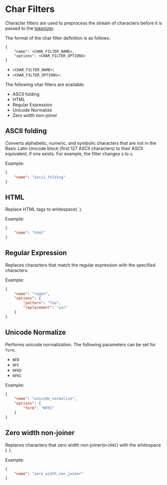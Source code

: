 # Char Filters

Character filters are used to preprocess the stream of characters before it is passed to the [tokenizer](./analyzer/tokenizers.md).  

The format of the char filter definition is as follows:
```
{
    "name": <CHAR_FILTER_NAME>,
    "options": <CHAR_FILTER_OPTIONS>
}
```
- `<CHAR_FILTER_NAME>`: 
- `<CHAR_FILTER_OPTIONS>`: 

The following char filters are available:
- ASCII folding
- HTML
- Regular Expression
- Unicode Normalize
- Zero width non-joiner


## ASCII folding

Converts alphabetic, numeric, and symbolic characters that are not in the Basic Latin Unicode block (first 127 ASCII characters) to their ASCII equivalent, if one exists. For example, the filter changes `à` to `a`.  

Example:  
```json
{
    "name": "ascii_folding"
}
```

## HTML

Replace HTML tags to whitespace(` `).  

Example:
```json
{
    "name": "html"
}
```


## Regular Expression

Replaces characters that match the regular expression with the specified characters.  

Example:
```json
{
    "name": "regex",
    "options": {
        "pattern": "foo",
        "replacement": "var"
    }
}
```


## Unicode Normalize

Performs unicode normalization. The following parameters can be set for `form`.  
- `NFD`
- `NFC`
- `NFKD`
- `NFKC`

Example:
```json
{
    "name": "unicode_normalize",
    "options": {
        "form": "NFKC"
    }    
}
```


## Zero width non-joiner

Replaces characters that zero width non-joiner(`U+200C`) with the whitespace (` `).  

Example:
```json
{
    "name": "zero_width_non_joiner"
}
```
